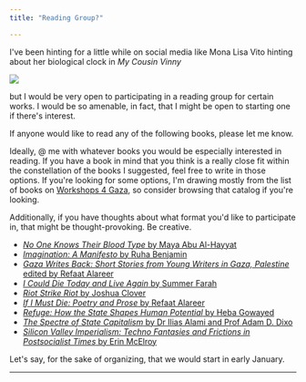 ```yaml
---
title: "Reading Group?"

---
```


I've been hinting for a little while on social media like Mona Lisa Vito hinting about her biological clock in *My Cousin Vinny*


![](https://64.media.tumblr.com/6cc4d0827dc1c65ed42580a3e08fea84/tumblr_mhg446Tg0f1qd0n5wo1_500.gif)

but I would be very open to participating in a reading group for certain works. I would be so amenable, in fact, that I might be open to starting one if there's interest.

If anyone would like to read any of the following books, please let me know.

Ideally, @ me with whatever books you would be especially interested in reading. If you have a book in mind that you think is a really close fit within the constellation of the books I suggested, feel free to write in those options. If you're looking for some options, I'm drawing mostly from the list of books on [Workshops 4 Gaza][], so consider browsing that catalog if you're looking.

Additionally, if you have thoughts about what format you'd like to participate in, that might be thought-provoking. Be creative.

- [_No One Knows Their Blood Type_ by Maya Abu Al-Hayyat][]
- [_Imagination: A Manifesto_ by Ruha Benjamin][]
- [_Gaza Writes Back: Short Stories from Young Writers in Gaza, Palestine_ edited by Refaat Alareer][]
- [_I Could Die Today and Live Again_ by Summer Farah][]
- [_Riot Strike Riot_ by Joshua Clover][]
- [_If I Must Die: Poetry and Prose_ by Refaat Alareer][]
- [_Refuge: How the State Shapes Human Potential_ by Heba Gowayed][]
- [_The Spectre of State Capitalism_ by Dr Ilias Alami and Prof Adam D. Dixo][]
- [_Silicon Valley Imperialism: Techno Fantasies and Frictions in Postsocialist Times_ by Erin McElroy][]

Let's say, for the sake of organizing, that we would start in early January.


---

[_No One Knows Their Blood Type_ by Maya Abu Al-Hayyat]: https://www.workshops4gaza.com/bookstore/no-one-knows-their-bloodtype
[_Imagination: A Manifesto_ by Ruha Benjamin]: https://www.workshops4gaza.com/bookstore/imagination
[_Gaza Writes Back: Short Stories from Young Writers in Gaza, Palestine_ edited by Refaat Alareer]: https://www.workshops4gaza.com/bookstore/gaza-writes-back
[_I Could Die Today and Live Again_ by Summer Farah]: https://www.workshops4gaza.com/bookstore/i-could-die-today
[_Riot Strike Riot_ by Joshua Clover]: https://www.workshops4gaza.com/bookstore/riot-strike-riot
[_If I Must Die: Poetry and Prose_ by Refaat Alareer]: https://www.workshops4gaza.com/bookstore/if-i-must-die
[_Refuge: How the State Shapes Human Potential_ by Heba Gowayed]: https://bookshop.org/p/books/refuge-how-the-state-shapes-human-potential-heba-gowayed/17327125
[_The Spectre of State Capitalism_ by Dr Ilias Alami and Prof Adam D. Dixo]: https://global.oup.com/academic/product/the-spectre-of-state-capitalism-9780198925194
[_Silicon Valley Imperialism: Techno Fantasies and Frictions in Postsocialist Times_ by Erin McElroy]: https://www.dukeupress.edu/silicon-valley-imperialism
[Workshops 4 Gaza]: https://www.workshops4gaza.com
